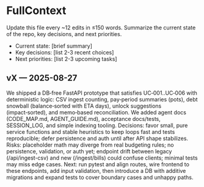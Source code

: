 # FullContext

Update this file every ~12 edits in ≤150 words. Summarize the current state of the repo, key decisions, and next priorities.

- Current state: [brief summary]
- Key decisions: [list 2-3 recent choices]
- Next priorities: [list 2-3 upcoming tasks]

## vX — 2025-08-27

We shipped a DB‑free FastAPI prototype that satisfies UC‑001..UC‑006 with deterministic logic: CSV ingest counting, pay‑period summaries (pots), debt snowball (balance‑sorted with ETA days), unlock suggestions (impact‑sorted), and memo‑based reconciliation. We added agent docs (CODE_MAP.md, AGENT_GUIDE.md), acceptance docs/tests, SESSION_LOG, and simple indexing tooling. Decisions: favor small, pure service functions and stable heuristics to keep loops fast and tests reproducible; defer persistence and auth until after API shape stabilizes. Risks: placeholder math may diverge from real budgeting rules; no persistence, validation, or auth yet; endpoint drift between legacy (/api/ingest-csv) and new (/ingest/bills) could confuse clients; minimal tests may miss edge cases. Next: run pytest and align routes, wire frontend to these endpoints, add input validation, then introduce a DB with additive migrations and expand tests to cover boundary cases and unhappy paths.
